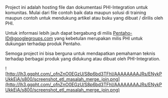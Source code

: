 Project ini adalah hosting file dan dokumentasi PHI-Integration untuk komunitas. Mulai dari file contoh baik data maupun solusi di training maupun contoh untuk mendukung artikel atau buku yang dibuat / dirilis oleh PHI.

Untuk informasi lebih jauh dapat bergabung di milis Pentaho-ID@googlegroups.com yang kebetulan merupakan milis PHI untuk dukungan terhadap produk Pentaho.

Semoga project ini bisa berguna untuk mendapatkan pemahaman teknis terhadap berbagai produk yang didukung atau dibuat oleh PHI-Integration.

![http://lh3.ggpht.com/_ofnZnO0EGzU/S8p6bd3TFhI/AAAAAAAAJRs/ENykPUkkEjA/s800/screenshot_etl_masalah_merge_join.png](http://lh3.ggpht.com/_ofnZnO0EGzU/S8p6bd3TFhI/AAAAAAAAJRs/ENykPUkkEjA/s800/screenshot_etl_masalah_merge_join.png)